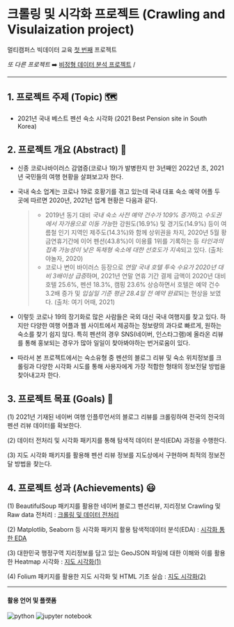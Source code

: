 # 크롤링 및 시각화 프로젝트 (Crawling and Visulaization project)

멀티캠퍼스 빅데이터 교육 <u>첫 번째</u> 프로젝트

*또 다른 프로젝트* ➡️ [비정형 데이터 분석 프로젝트]() / 


---



## 1. 프로젝트 주제 (Topic) 🗺️

* 2021년 국내 베스트 펜션 숙소 시각화 (2021 Best Pension site in South Korea)



## 2. 프로젝트 개요 (Abstract) 🏡

* 신종 코로나바이러스 감염증(코로나 19)가 발병한지 만 3년째인 2022년 초, 2021년 국민들의 여행 현황을 살펴보고자 한다.

* 국내 숙소 업계는 코로나 19로 호황기를 겪고 있는데 국내 대표 숙소 예약 어플 두 곳에 따르면 2020년, 2021년 업계 현황은 다음과 같다.
  > - 2019년 동기 대비 *국내 숙소 사전 예약 건수가 109% 증가*하고 *수도권에서 자가용으로 이동 가능*한 강원도(16.9%) 및 경기도(14.9%) 등이 여름철 인기 지역인 제주도(14.3%)와 함께 상위권을 차지, 2020년 5월 황금연휴기간에 이어 펜션(43.8%)이 이용률 1위를 기록하는 등 *타인과의 접촉 가능성이 낮은 독채형 숙소에 대한 선호도가 지속*되고 있다. (출처: 야놀자, 2020)
  > - 코로나 변이 바이러스 등장으로 *연말 국내 호텔 투숙 수요가 2020년 대비 3배이상 급증*하며, 2021년 연말 연휴 기간 결제 금액이 2020년 대비 호텔 25.6%, 펜션 18.3%, 캠핑 23.6% 상승하면서 호텔은 예약 건수 3.2배 증가 및 *입실일 기준 평균 28.4일 전 예약 완료*되는 현상을 보였다. (출처: 여기 어때, 2021)
  
* 이렇듯 코로나 19의 장기화로 많은 사람들은 국외 대신 국내 여행지를 찾고 있다. 하지만 다양한 여행 어플과 웹 사이트에서 제공하는 정보량의 과다로 빠르게, 원하는 숙소를 찾기 쉽지 않다. 특히 펜션의 경우 SNS(네이버, 인스타그램)에 올라온 리뷰를 통해 홍보되는 경우가 많아 일일이 찾아봐야하는 번거로움이 있다.

* 따라서 본 프로젝트에서는 숙소유형 중 펜션의 블로그 리뷰 및 숙소 위치정보를 크롤링과 다양한 시각화 시도를 통해 사용자에게 가장 적합한 형태의 정보전달 방법을 찾아내고자 한다.


## 3. 프로젝트 목표 (Goals) 🚀

(1) 2021년 기재된 네이버 여행 인플루언서의 블로그 리뷰를 크롤링하여 전국의 전국의 펜션 리뷰 데이터를 확보한다.

(2) 데이터 전처리 및 시각화 패키지를 통해 탐색적 데이터 분석(EDA) 과정을 수행한다.

(3) 지도 시각화 패키지를 활용해 펜션 리뷰 정보를 지도상에서 구현하며 최적의 정보전달 방법을 찾는다.



## 4. 프로젝트 성과 (Achievements) 😃

(1) BeautifulSoup 패키지를 활용한 네이버 블로그 펜션리뷰, 지리정보 Crawling 및 Raw data 전처리 : [크롤링 및 데이터 전처리]()

(2) Matplotlib, Seaborn 등 시각화 패키지 활용 탐색적데이터 분석(EDA) : [시각화 통한 EDA]()

(3) 대한민국 행정구역 지리정보를 담고 있는 GeoJSON 파일에 대한 이해와 이를 활용한 Heatmap 시각화 : [지도 시각화(1)]()

(4) Folium 패키지를 활용한 지도 시각화 및 HTML 기초 실습 : [지도 시각화(2)]()


--- 


#### 활용 언어 및 플랫폼

![python](https://img.shields.io/badge/Python-3.9.7-brightgreen) ![jupyter notebook](https://img.shields.io/badge/Jupyter%20Notebook-6.4.5-orange)